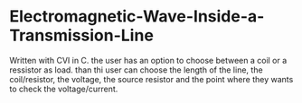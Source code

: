 # Electromagnetic-Wave-Inside-a-Transmission-Line
Written with CVI in C.
the user has an option to choose between a coil or a ressistor as load.
than thi user can choose the length of the line, the coil/resistor, the voltage, the source resistor and
the point where they wants to check the voltage/current.
